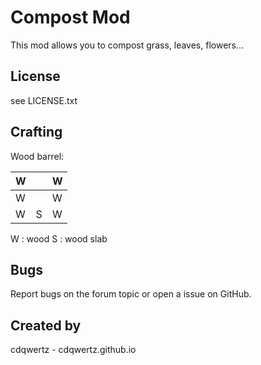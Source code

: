 # Compost Mod
This mod allows you to compost grass, leaves, flowers...

## License
see LICENSE.txt

## Crafting
Wood barrel:

| W |   | W |
|---|---|---|
| W |   | W |
| W | S | W |

W : wood
S : wood slab

## Bugs
Report bugs on the forum topic or open a issue on GitHub.

## Created by
cdqwertz - cdqwertz.github.io
